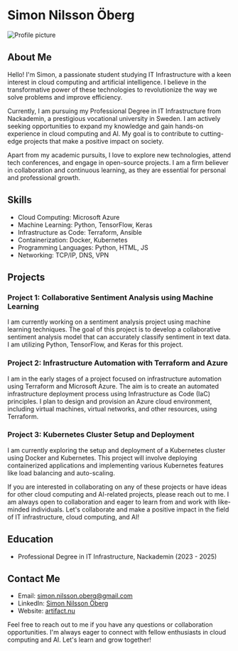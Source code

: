 # Simon Nilsson Öberg

![Profile picture](https://github.com/SimonNilssonOberg.png)

## About Me

Hello! I'm Simon, a passionate student studying IT Infrastructure with a keen interest in cloud computing and artificial intelligence. I believe in the transformative power of these technologies to revolutionize the way we solve problems and improve efficiency.

Currently, I am pursuing my Professional Degree in IT Infrastructure from Nackademin, a prestigious vocational university in Sweden. I am actively seeking opportunities to expand my knowledge and gain hands-on experience in cloud computing and AI. My goal is to contribute to cutting-edge projects that make a positive impact on society.

Apart from my academic pursuits, I love to explore new technologies, attend tech conferences, and engage in open-source projects. I am a firm believer in collaboration and continuous learning, as they are essential for personal and professional growth.

## Skills

- Cloud Computing: Microsoft Azure
- Machine Learning: Python, TensorFlow, Keras
- Infrastructure as Code: Terraform, Ansible
- Containerization: Docker, Kubernetes
- Programming Languages: Python, HTML, JS
- Networking: TCP/IP, DNS, VPN

## Projects

### Project 1: Collaborative Sentiment Analysis using Machine Learning

I am currently working on a sentiment analysis project using machine learning techniques. The goal of this project is to develop a collaborative sentiment analysis model that can accurately classify sentiment in text data. I am utilizing Python, TensorFlow, and Keras for this project.

### Project 2: Infrastructure Automation with Terraform and Azure

I am in the early stages of a project focused on infrastructure automation using Terraform and Microsoft Azure. The aim is to create an automated infrastructure deployment process using Infrastructure as Code (IaC) principles. I plan to design and provision an Azure cloud environment, including virtual machines, virtual networks, and other resources, using Terraform.

### Project 3: Kubernetes Cluster Setup and Deployment

I am currently exploring the setup and deployment of a Kubernetes cluster using Docker and Kubernetes. This project will involve deploying containerized applications and implementing various Kubernetes features like load balancing and auto-scaling.

If you are interested in collaborating on any of these projects or have ideas for other cloud computing and AI-related projects, please reach out to me. I am always open to collaboration and eager to learn from and work with like-minded individuals. Let's collaborate and make a positive impact in the field of IT infrastructure, cloud computing, and AI!

## Education

- Professional Degree in IT Infrastructure, Nackademin (2023 - 2025)

## Contact Me

- Email: simon.nilsson.oberg@gmail.com
- LinkedIn: [Simon Nilsson Öberg](https://www.linkedin.com/in/simon-nilsson-%C3%B6berg-9154bb247)
- Website: [artifact.nu](https://www.artifact.nu)

Feel free to reach out to me if you have any questions or collaboration opportunities. I'm always eager to connect with fellow enthusiasts in cloud computing and AI. Let's learn and grow together!

